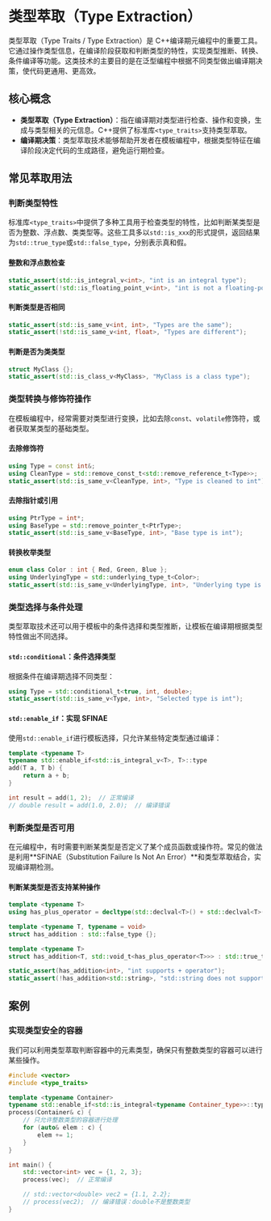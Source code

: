 # 类型萃取（Type Extraction）

类型萃取（Type Traits / Type Extraction）是 C++编译期元编程中的重要工具。它通过操作类型信息，在编译阶段获取和判断类型的特性，实现类型推断、转换、条件编译等功能。这类技术的主要目的是在泛型编程中根据不同类型做出编译期决策，使代码更通用、更高效。

## 核心概念

- **类型萃取（Type Extraction）**：指在编译期对类型进行检查、操作和变换，生成与类型相关的元信息。C++提供了标准库`<type_traits>`支持类型萃取。
- **编译期决策**：类型萃取技术能够帮助开发者在模板编程中，根据类型特征在编译阶段决定代码的生成路径，避免运行期检查。

## 常见萃取用法

### 判断类型特性

标准库`<type_traits>`中提供了多种工具用于检查类型的特性，比如判断某类型是否为整数、浮点数、类类型等。这些工具多以`std::is_xxx`的形式提供，返回结果为`std::true_type`或`std::false_type`，分别表示真和假。

#### 整数和浮点数检查

```cpp
static_assert(std::is_integral_v<int>, "int is an integral type");
static_assert(!std::is_floating_point_v<int>, "int is not a floating-point type");
```

#### 判断类型是否相同

```cpp
static_assert(std::is_same_v<int, int>, "Types are the same");
static_assert(!std::is_same_v<int, float>, "Types are different");
```

#### 判断是否为类类型

```cpp
struct MyClass {};
static_assert(std::is_class_v<MyClass>, "MyClass is a class type");
```

### 类型转换与修饰符操作

在模板编程中，经常需要对类型进行变换，比如去除`const`、`volatile`修饰符，或者获取某类型的基础类型。

#### 去除修饰符

```cpp
using Type = const int&;
using CleanType = std::remove_const_t<std::remove_reference_t<Type>>;
static_assert(std::is_same_v<CleanType, int>, "Type is cleaned to int");
```

#### 去除指针或引用

```cpp
using PtrType = int*;
using BaseType = std::remove_pointer_t<PtrType>;
static_assert(std::is_same_v<BaseType, int>, "Base type is int");
```

#### 转换枚举类型

```cpp
enum class Color : int { Red, Green, Blue };
using UnderlyingType = std::underlying_type_t<Color>;
static_assert(std::is_same_v<UnderlyingType, int>, "Underlying type is int");
```

### 类型选择与条件处理

类型萃取技术还可以用于模板中的条件选择和类型推断，让模板在编译期根据类型特性做出不同选择。

#### `std::conditional`：条件选择类型

根据条件在编译期选择不同类型：

```cpp
using Type = std::conditional_t<true, int, double>;
static_assert(std::is_same_v<Type, int>, "Selected type is int");
```

#### `std::enable_if`：实现 SFINAE

使用`std::enable_if`进行模板选择，只允许某些特定类型通过编译：

```cpp
template <typename T>
typename std::enable_if<std::is_integral_v<T>, T>::type
add(T a, T b) {
    return a + b;
}

int result = add(1, 2);  // 正常编译
// double result = add(1.0, 2.0);  // 编译错误
```

### 判断类型是否可用

在元编程中，有时需要判断某类型是否定义了某个成员函数或操作符。常见的做法是利用**SFINAE（Substitution Failure Is Not An Error）**和类型萃取结合，实现编译期检测。

#### 判断某类型是否支持某种操作

```cpp
template <typename T>
using has_plus_operator = decltype(std::declval<T>() + std::declval<T>());

template <typename T, typename = void>
struct has_addition : std::false_type {};

template <typename T>
struct has_addition<T, std::void_t<has_plus_operator<T>>> : std::true_type {};

static_assert(has_addition<int>, "int supports + operator");
static_assert(!has_addition<std::string>, "std::string does not support + operator");
```

## 案例

### 实现类型安全的容器

我们可以利用类型萃取判断容器中的元素类型，确保只有整数类型的容器可以进行某些操作。

```cpp
#include <vector>
#include <type_traits>

template <typename Container>
typename std::enable_if<std::is_integral<typename Container_type>>::type
process(Container& c) {
    // 只允许整数类型的容器进行处理
    for (auto& elem : c) {
        elem += 1;
    }
}

int main() {
    std::vector<int> vec = {1, 2, 3};
    process(vec);  // 正常编译

    // std::vector<double> vec2 = {1.1, 2.2};
    // process(vec2);  // 编译错误：double不是整数类型
}
```
